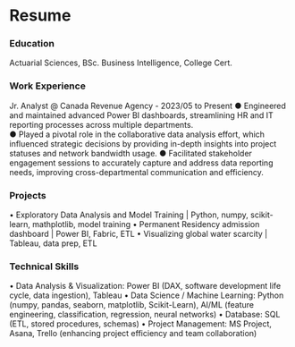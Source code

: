# Resume
### Education
Actuarial Sciences, BSc.
Business Intelligence, College Cert.

### Work Experience
Jr. Analyst @ Canada Revenue Agency - 2023/05 to Present
● Engineered and maintained advanced Power BI dashboards, streamlining HR and IT reporting processes 
across multiple departments.  
● Played a pivotal role in the collaborative data analysis effort, which influenced strategic decisions by providing 
in-depth insights into project statuses and network bandwidth usage. 
● Facilitated stakeholder engagement sessions to accurately capture and address data reporting needs, 
improving cross-departmental communication and efficiency. 

### Projects
• Exploratory Data Analysis and Model Training | Python, numpy, scikit-learn, mathplotlib, model training 
• Permanent Residency admission dashboard | Power BI, Fabric, ETL 
• Visualizing global water scarcity | Tableau, data prep, ETL 

### Technical Skills 
• Data Analysis & Visualization: Power BI (DAX, software development life cycle, data ingestion), Tableau 
• Data Science / Machine Learning: Python (numpy, pandas, seaborn, matplotlib, Scikit-Learn), AI/ML (feature 
engineering, classification, regression, neural networks) 
• Database: SQL (ETL, stored procedures, schemas) 
• Project Management: MS Project, Asana, Trello (enhancing project efficiency and team collaboration) 
